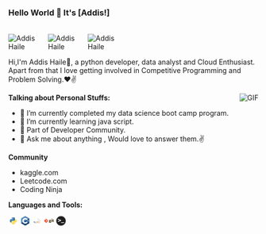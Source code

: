 ### Hello World 👋 It's [Addis!]

<br/>


<a href="www.linkedin.com/in/addis-haile-27b437135">
<img align="left" alt="Addis Haile" width="80px" src="www.linkedin.com/in/addis-haile-27b437135" />
</a>
<a href="https://www.hyperiondev.com/portal/">
<img align="left" alt="Addis Haile" width="80px" src="https://www.hyperiondev.com/portal/" />
</a>
<a href="https://github.com/addiskeb12/addiskeb12/new/main?readme=1">
<img align="left" alt="Addis Haile" width="80px" src="https://github.com/addiskeb12/addiskeb12/new/main?readme=1" />
</a>
<br />

<br />

Hi,I'm Addis Haile🙌, a python developer, data analyst and Cloud Enthusiast. Apart from that I love getting involved in Competitive Programming and Problem Solving.❤✌


<img align="right" alt="GIF" src="https://media.giphy.com/media/USV0ym3bVWQJJmNu3N/giphy.gif" />


**Talking about Personal Stuffs:**

- 🔭 I’m currently completed my data science boot camp program.
- 🌱 I’m currently learning java script.
- 👯 Part of Developer Community.
- 💬 Ask me about anything , Would love to answer them.✌




**Community**
- kaggle.com
- Leetcode.com
- Coding Ninja

**Languages and Tools:**


<code><img height="20" src="https://raw.githubusercontent.com/github/explore/80688e429a7d4ef2fca1e82350fe8e3517d3494d/topics/python/python.png"></code>
<code><img height="20" src="https://raw.githubusercontent.com/github/explore/80688e429a7d4ef2fca1e82350fe8e3517d3494d/topics/cpp/cpp.png"></code>
<code><img height="20" src="https://raw.githubusercontent.com/github/explore/80688e429a7d4ef2fca1e82350fe8e3517d3494d/topics/mysql/mysql.png"></code>
<code><img height="20" src="https://raw.githubusercontent.com/github/explore/80688e429a7d4ef2fca1e82350fe8e3517d3494d/topics/git/git.png"></code>
<code><img height="20" src="https://raw.githubusercontent.com/github/explore/80688e429a7d4ef2fca1e82350fe8e3517d3494d/topics/terminal/terminal.png"></code>


